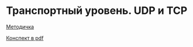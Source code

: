 # Транспортный уровень. UDP и TCP

[Методичка](https://gbcdn.mrgcdn.ru/uploads/asset/5148813/attachment/cafecbcfc3e7c5f42cf195c00f280372.pdf)

[Конспект в pdf](https://cloud.mail.ru/public/9yAD/FcB5n7d48)